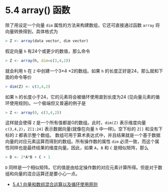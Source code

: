 # 5.4 array() 函数

除了用设定一个向量 `dim` 属性的方法来构建数组，它还可直接通过函数 `array` 将向量转换得到，具体格式为

```R
> Z <- array(data vector, dim vector) 
```

假定向量 `h` 有24个或更少的数值，那么命令

```R
> Z <- array(h, dim=c(3,4,2))
```

就会利用 `h` 在 `Z` 中创建一个3×4 ×2的数组。如果 `h` 的长度正好是24，那么就和下面的命令等价

```R
> dim(Z) <- c(3,4,2)
```

如果 `h` 的长度小于24，它的元素将会被循环使用直到长度为24 (见向量元素的循环使用规则)。一个极端但又普遍的例子是

```R
> Z <- array(0, c(3,4,2))
```

这样就会使得 `Z` 是一个所有值都是0的数组。此时，`dim(Z)` 表示维度向量 `c(3,4,2)`，`Z[1:24]` 表示数据向量(就像在向量 `h` 中一样)。空下标的 `Z[]` 和没有下标的 `Z` 都表示整个数组。 数组可用于算术表达式中，并且结果就是一个基于数据向量的对应元素运算而得到的数组。所有操作数的属性 `dim` 必须一致，而这个属性同样也是最终结果的维度向量。因此，如果 `A`，`B` 和 `C` 是相似矩阵，那么

```R
> D <- 2*A*B + C + 1
```

`D` 同样是一个相似矩阵。它的值是由给定操作数的对应元素计算所得。但是对于数组和向量的混合运算还是要小心一点。

* [5.4.1 向量和数组混合运算以及循环使用原则](chapter5/section5_4_1.md)